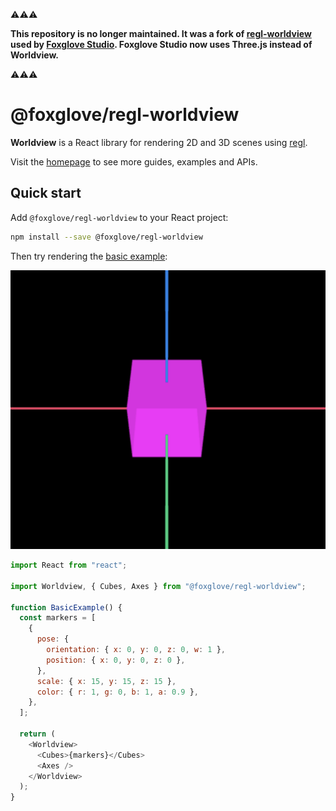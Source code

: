⚠️⚠️⚠️

**This repository is no longer maintained. It was a fork of [regl-worldview](https://github.com/cruise-automation/webviz/tree/master/packages/regl-worldview) used by [Foxglove Studio](https://github.com/foxglove/studio). Foxglove Studio now uses Three.js instead of Worldview.**

⚠️⚠️⚠️

# @foxglove/regl-worldview

**Worldview** is a React library for rendering 2D and 3D scenes using [regl](https://github.com/regl-project/regl).

Visit the [homepage](https://cruise-automation.github.io/webviz/worldview) to see more guides, examples and APIs.

## Quick start

Add `@foxglove/regl-worldview` to your React project:

```bash
npm install --save @foxglove/regl-worldview
```

Then try rendering the [basic example](https://cruise-automation.github.io/webviz/worldview/#/docs/examples/basicexample):

![Image of the basic example](basic-example.png)

```js
import React from "react";

import Worldview, { Cubes, Axes } from "@foxglove/regl-worldview";

function BasicExample() {
  const markers = [
    {
      pose: {
        orientation: { x: 0, y: 0, z: 0, w: 1 },
        position: { x: 0, y: 0, z: 0 },
      },
      scale: { x: 15, y: 15, z: 15 },
      color: { r: 1, g: 0, b: 1, a: 0.9 },
    },
  ];

  return (
    <Worldview>
      <Cubes>{markers}</Cubes>
      <Axes />
    </Worldview>
  );
}
```
